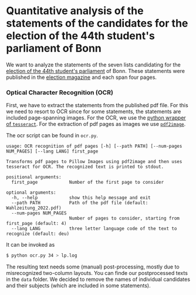 # Quantitative analysis of the statements of the candidates for the election of the 44th student's parliament of Bonn

We want to analyze the statements of the seven lists candidating for the [election of the 44th student's parliament](https://wahlen.uni-bonn.de) of Bonn.
These statements were published in the [election magazine](https://wahlen.uni-bonn.de/content/dokumente/2022/Wahlzeitung_2022.pdf) and each span four pages.

### Optical Character Recognition (OCR)

First, we have to extract the statements from the published pdf file.
For this we need to resort to OCR since for some statements, the statements are included page-spanning images. For the OCR, we use the [python wrapper of `tesseract`](https://pypi.org/project/pytesseract/). For the extraction of pdf pages as images we use [`pdf2image`](https://pypi.org/project/pdf2image/).

The ocr script can be found in `ocr.py`.
```
usage: OCR recognition of pdf pages [-h] [--path PATH] [--num-pages NUM_PAGES] [--lang LANG] first_page

Transforms pdf pages to Pillow Images using pdf2image and then uses tesseract for OCR. The recognized text is printed to stdout.

positional arguments:
  first_page            Number of the first page to consider

optional arguments:
  -h, --help            show this help message and exit
  --path PATH           Path of the pdf file (default: Wahlzeitung_2022.pdf)
  --num-pages NUM_PAGES
                        Number of pages to consider, starting from first_page (default: 4)
  --lang LANG           three letter language code of the text to recognize (default: deu)
```

It can be invoked as
```bash
$ python ocr.py 34 > lp.log
```

The resulting text needs some (manual) post-processing, mostly due to misrecognized two-column layouts. You can finde our postprocessed texts in the `data` folder. We decided to remove the names of individual candidates and their subjects (which are included in some statements).
